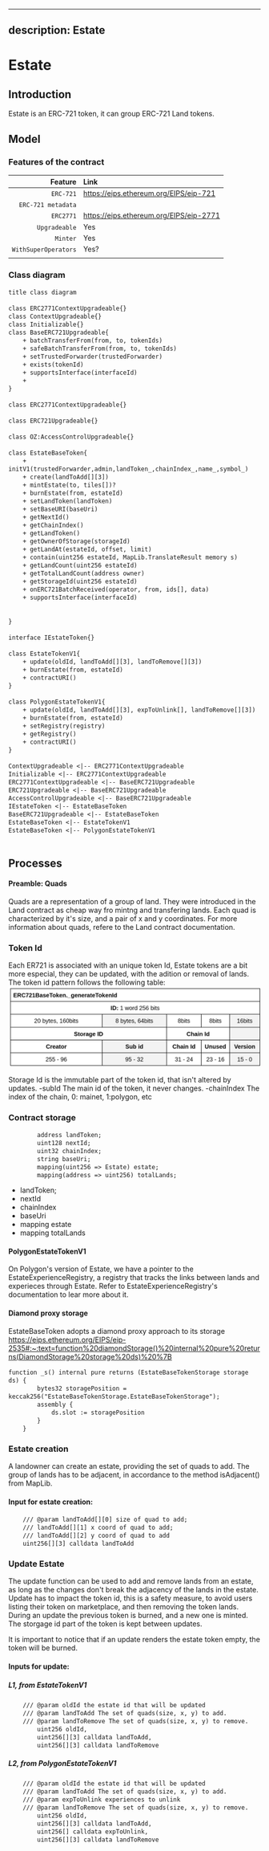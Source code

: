 
---
description: Estate
---

# Estate

## Introduction
Estate is an ERC-721 token, it can group ERC-721 Land tokens.

## Model

### Features of the contract

|              Feature | Link                                   |
| --------------------:|:-------------------------------------- |
|            `ERC-721` | https://eips.ethereum.org/EIPS/eip-721 |
|   `ERC-721 metadata` |                                        |
|            `ERC2771` | https://eips.ethereum.org/EIPS/eip-2771 |
|        `Upgradeable` | Yes                                     |
|             `Minter` | Yes                                     |
| `WithSuperOperators` | Yes?                                    |
|                      |                                         |

### Class diagram
```plantuml
title class diagram

class ERC2771ContextUpgradeable{}
class ContextUpgradeable{}
class Initializable{}
class BaseERC721Upgradeable{
    + batchTransferFrom(from, to, tokenIds)
    + safeBatchTransferFrom(from, to, tokenIds)
    + setTrustedForwarder(trustedForwarder)
    + exists(tokenId)
    + supportsInterface(interfaceId)
    +
}

class ERC2771ContextUpgradeable{}

class ERC721Upgradeable{}

class OZ:AccessControlUpgradeable{}

class EstateBaseToken{
    + initV1(trustedForwarder,admin,landToken_,chainIndex_,name_,symbol_)
    + create(landToAdd[][3])
    + mintEstate(to, tiles[])?
    + burnEstate(from, estateId)
    + setLandToken(landToken)
    + setBaseURI(baseUri)
    + getNextId()
    + getChainIndex()
    + getLandToken() 
    + getOwnerOfStorage(storageId)
    + getLandAt(estateId, offset, limit)
    + contain(uint256 estateId, MapLib.TranslateResult memory s)
    + getLandCount(uint256 estateId)
    + getTotalLandCount(address owner) 
    + getStorageId(uint256 estateId)
    + onERC721BatchReceived(operator, from, ids[], data) 
    + supportsInterface(interfaceId)
    
    
}

interface IEstateToken{}

class EstateTokenV1{
    + update(oldId, landToAdd[][3], landToRemove[][3])
    + burnEstate(from, estateId)
    + contractURI()
}

class PolygonEstateTokenV1{
    + update(oldId, landToAdd[][3], expToUnlink[], landToRemove[][3])
    + burnEstate(from, estateId)
    + setRegistry(registry)
    + getRegistry()
    + contractURI()
}

ContextUpgradeable <|-- ERC2771ContextUpgradeable  
Initializable <|-- ERC2771ContextUpgradeable
ERC2771ContextUpgradeable <|-- BaseERC721Upgradeable 
ERC721Upgradeable <|-- BaseERC721Upgradeable 
AccessControlUpgradeable <|-- BaseERC721Upgradeable  
IEstateToken <|-- EstateBaseToken  
BaseERC721Upgradeable <|-- EstateBaseToken  
EstateBaseToken <|-- EstateTokenV1  
EstateBaseToken <|-- PolygonEstateTokenV1 


``` 

## Processes 

#### Preamble: Quads
Quads are a representation of a group of land. They were introduced in the Land contract as cheap way fro mintng and transfering lands. Each quad is characterized by it's size, and a pair of x and y coordinates. For more information about quads, refere to the Land contract documentation. 

### Token Id
Each ER721 is associated with an unique token Id, Estate tokens are a bit more especial, they can be updated, with the adition or removal of lands. The token id pattern follows the following table:
![](../../img/EstateId.png)

Storage Id is the immutable part of the token id, that isn't altered by updates. 
-subId The main id of the token, it never changes.
-chainIndex The index of the chain, 0: mainet, 1:polygon, etc

### Contract storage
```shell
        address landToken;
        uint128 nextId; 
        uint32 chainIndex;
        string baseUri;
        mapping(uint256 => Estate) estate;
        mapping(address => uint256) totalLands;
```
* landToken;
* nextId
* chainIndex
* baseUri
* mapping estate
* mapping totalLands

#### PolygonEstateTokenV1
On Polygon's version of Estate, we have a pointer to the EstateExperienceRegistry, a registry that tracks the links between lands and experieces through Estate. Refer to EstateExperienceRegistry's documentation to lear more about it.

#### Diamond proxy storage
EstateBaseToken adopts a diamond proxy approach to its storage
https://eips.ethereum.org/EIPS/eip-2535#:~:text=function%20diamondStorage()%20internal%20pure%20returns(DiamondStorage%20storage%20ds)%20%7B
```shell
function _s() internal pure returns (EstateBaseTokenStorage storage ds) {
        bytes32 storagePosition = keccak256("EstateBaseTokenStorage.EstateBaseTokenStorage");
        assembly {
            ds.slot := storagePosition
        }
    }
```    

### Estate creation
A landowner can create an estate, providing the set of quads to add. The group of lands has to be adjacent, in accordance to the method isAdjacent() from MapLib.

#### Input for estate creation:
```shell
    /// @param landToAdd[][0] size of quad to add;
    /// landToAdd[][1] x coord of quad to add;
    /// landToAdd[][2] y coord of quad to add  
    uint256[][3] calldata landToAdd 
```



### Update Estate

The update function can be used to add and remove lands from an estate, as long as the changes don't break the adjacency of the lands in the estate. Update has to impact the token id, this is a safety measure, to avoid users listing their token on marketplace, and then removing the token lands. During an update the previous token is burned, and a new one is minted. The storgage id part of the token is kept between updates. 

It is important to notice that if an update renders the estate token empty, the token will be burned.

#### Inputs for update:

##### L1, from EstateTokenV1
```shell
    /// @param oldId the estate id that will be updated
    /// @param landToAdd The set of quads(size, x, y) to add.
    /// @param landToRemove The set of quads(size, x, y) to remove.
        uint256 oldId,
        uint256[][3] calldata landToAdd,
        uint256[][3] calldata landToRemove
```

##### L2, from PolygonEstateTokenV1

```shell
    /// @param oldId the estate id that will be updated
    /// @param landToAdd The set of quads(size, x, y) to add.
    /// @param expToUnlink experiences to unlink
    /// @param landToRemove The set of quads(size, x, y) to remove.
        uint256 oldId,
        uint256[][3] calldata landToAdd,
        uint256[] calldata expToUnlink,
        uint256[][3] calldata landToRemove
    
```

